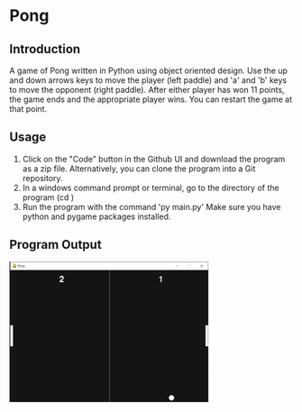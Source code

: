 # Pong

## Introduction
A game of Pong written in Python using object oriented design. Use the up and down arrows keys to move the player (left paddle) and 'a' and 'b' keys to move the opponent (right paddle). After either player has won 11 points, the game ends and the appropriate player wins. You can restart the game at that point.

## Usage
1. Click on the "Code" button in the Github UI and download the program as a zip file. Alternatively, you can clone the program into a Git repository.
2. In a windows command prompt or terminal, go to the directory of the program (cd <name of project folder>)
3. Run the program with the command 'py main.py' Make sure you have python and pygame packages installed.

## Program Output
<img src = "pong.PNG" width = "70%">
